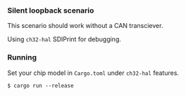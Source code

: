 ### Silent loopback scenario

This scenario should work without a CAN transciever.

Using `ch32-hal` SDIPrint for debugging.

### Running

Set your chip model in `Cargo.toml` under `ch32-hal` features.

`$ cargo run --release`

